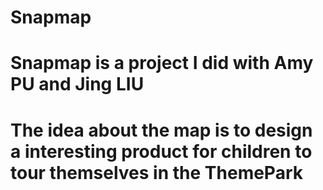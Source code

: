 # Snapmap
# Snapmap is a project I did with Amy PU and Jing LIU
# The idea about the map is to design a interesting product for children to tour themselves in the ThemePark 
